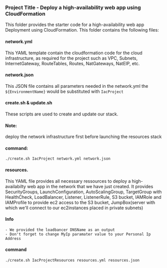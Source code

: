 ### Project Title - Deploy a high-availability web app using CloudFormation
This folder provides the starter code for a high-availability web app Deployment using CloudFormation. This folder contains the following files:


#### network.yml
This YAML template contain the cloudformation code for the cloud infrastructure, as required for the project such as VPC, Subnets, InternetGateway, RouteTables, Routes, NatGateways, NatEIP, etc. 

#### network.json
This JSON file contains all parameters needed in the network.yml
the `${EnvironmentName}` would be substituted with `IacProject`

#### create.sh & update.sh
These scripts are used to create and update our stack.

#### Note: 
deploy the network infrastructure first before launching the resources stack

#### command:
    ./create.sh IacProject network.yml network.json

#### resources.
This YAML file provides all necessary ressources to deploy a high-availabilty web app 
in the network that we have just created. It provides SecurityGroups, LaunchConfiguration, AutoScalingGroup, TargetGroup with HealthCheck, LoadBalancer, Listener, ListenerRule, S3 bucket, IAMRole and IAMProfile to provide ec2 access to the S3 bucket,
JumpBox(server with which we'll connect to our ec2instances placed in private subnets)

#### Info
    - We provided the loadbancer DNSName as an output
    - Don't forget to change MyIp paramater value to your Personal Ip Address

#### command
    ./create.sh IacProjectResources resources.yml resources.json